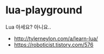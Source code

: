# lua-playground
Lua 아세요? 아니요..
- http://tylerneylon.com/a/learn-lua/
- https://roboticist.tistory.com/576
